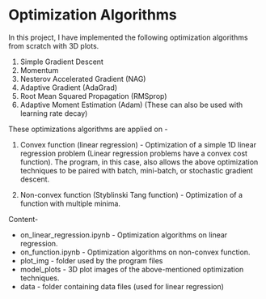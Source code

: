 # Optimization Algorithms
In this project, I have implemented the following optimization algorithms from scratch with 3D plots.

1) Simple Gradient Descent
2) Momentum
3) Nesterov Accelerated Gradient (NAG)
4) Adaptive Gradient (AdaGrad)
5) Root Mean Squared Propagation (RMSprop)
6) Adaptive Moment Estimation (Adam)
(These can also be used with learning rate decay)

These optimizations algorithms are applied on -

1) Convex function (linear regression) - Optimization of a simple 1D linear regression problem (Linear regression problems have a convex cost function). The program, in this case, also allows the above optimization techniques to be paired with batch, mini-batch, or stochastic gradient descent.

2) Non-convex function (Styblinski Tang function) - Optimization of a function with multiple minima.

Content-

- on_linear_regression.ipynb - Optimization algorithms on linear regression.
- on_function.ipynb - Optimization algorithms on non-convex function.
- plot_img - folder used by the program files
- model_plots - 3D plot images of the above-mentioned optimization techniques.
- data - folder containing data files (used for linear regression)

